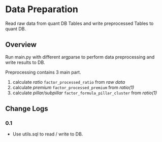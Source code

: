 # Data Preparation
Read raw data from quant DB Tables and write preprocessed Tables to quant DB. 

## Overview
Run main.py with different argparse to perform data preprocessing and write results to DB.

Preprocessing contains 3 main part.
1. calculate _ratio_ `factor_processed_ratio` from _raw data_
2. calculate _premium_ `factor_processed_premium` from _ratio(1)_
3. calculate _pillar/subpillar_ `factor_formula_pillar_cluster` from _ratio(1)_

## Change Logs
### 0.1
- Use utils.sql to read / write to DB.
